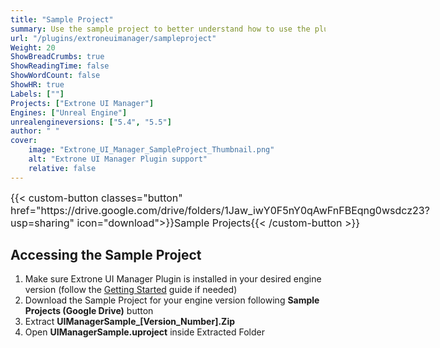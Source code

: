 ```yaml
---
title: "Sample Project"
summary: Use the sample project to better understand how to use the plugin.
url: "/plugins/extroneuimanager/sampleproject"
Weight: 20
ShowBreadCrumbs: true
ShowReadingTime: false
ShowWordCount: false
ShowHR: true
Labels: [""]
Projects: ["Extrone UI Manager"]
Engines: ["Unreal Engine"]
unrealengineversions: ["5.4", "5.5"]
author: " "
cover:
    image: "Extrone_UI_Manager_SampleProject_Thumbnail.png"
    alt: "Extrone UI Manager Plugin support"
    relative: false
---
```


<div class="buttons" style="display:flex; justify-content:left; font-size:medium; max-width:none; gap:var(--gap); margin-top:var(--gap);">
{{< custom-button classes="button" href="https://drive.google.com/drive/folders/1Jaw_iwY0F5nY0qAwFnFBEqng0wsdcz23?usp=sharing" icon="download">}}Sample Projects{{< /custom-button >}}
</div>

## Accessing the Sample Project

1. Make sure Extrone UI Manager Plugin is installed in your desired engine version (follow the [Getting Started](../documentation/gettingstarted/) guide if needed)
2. Download the Sample Project for your engine version following **Sample Projects (Google Drive)** button
3. Extract **UIManagerSample_[Version_Number].Zip**
4. Open **UIManagerSample.uproject** inside Extracted Folder
